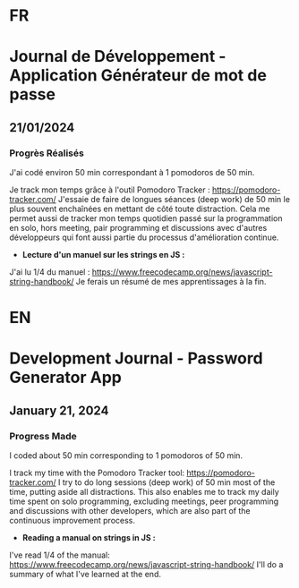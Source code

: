 # FR

# Journal de Développement - Application Générateur de mot de passe

## 21/01/2024

### Progrès Réalisés

J'ai codé environ 50 min correspondant à 1 pomodoros de 50 min.

Je track mon temps grâce à l'outil Pomodoro Tracker : https://pomodoro-tracker.com/
J'essaie de faire de longues séances (deep work) de 50 min le plus souvent enchaînées en mettant de côté toute distraction.
Cela me permet aussi de tracker mon temps quotidien passé sur la programmation en solo, hors meeting, pair programming et discussions avec d'autres développeurs qui font aussi partie du processus d'amélioration continue.

- **Lecture d'un manuel sur les strings en JS :**

J'ai lu 1/4 du manuel : https://www.freecodecamp.org/news/javascript-string-handbook/
Je ferais un résumé de mes apprentissages à la fin.

# EN

# Development Journal - Password Generator App

## January 21, 2024

### Progress Made

I coded about 50 min corresponding to 1 pomodoros of 50 min.

I track my time with the Pomodoro Tracker tool: https://pomodoro-tracker.com/
I try to do long sessions (deep work) of 50 min most of the time, putting aside all distractions.
This also enables me to track my daily time spent on solo programming, excluding meetings, peer programming and discussions with other developers, which are also part of the continuous improvement process.

- **Reading a manual on strings in JS :**

I've read 1/4 of the manual: https://www.freecodecamp.org/news/javascript-string-handbook/
I'll do a summary of what I've learned at the end.
